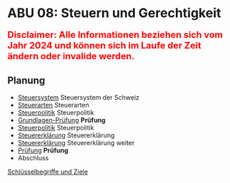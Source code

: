 # ABU 08: Steuern und Gerechtigkeit

<p style="font-size: 20px; color: red; font-weight: bold">
Disclaimer: Alle Informationen beziehen sich vom Jahr 2024 und können sich im Laufe der Zeit ändern oder invalide werden.
</p>

## Planung

- [Steuersystem](./Steuersystem/Steuersystem.md) Steuersystem der Schweiz
- [Steuerarten](./Steuerarten/Steuerarten.md) Steuerarten
- [Steuerpolitik]() Steuerpolitik
- [Grundlagen-Prüfung]() **Prüfung**
- [Steuerpolitik]() Steuerpolitik
- [Steuererklärung]() Steuererklärung
- [Steuererklärung]() Steuererklärung weiter
- [Prüfung]() **Prüfung**
- Abschluss

[Schlüsselbegriffe und Ziele](./Schlüsselbegriffe%20und%20Ziele.md)
